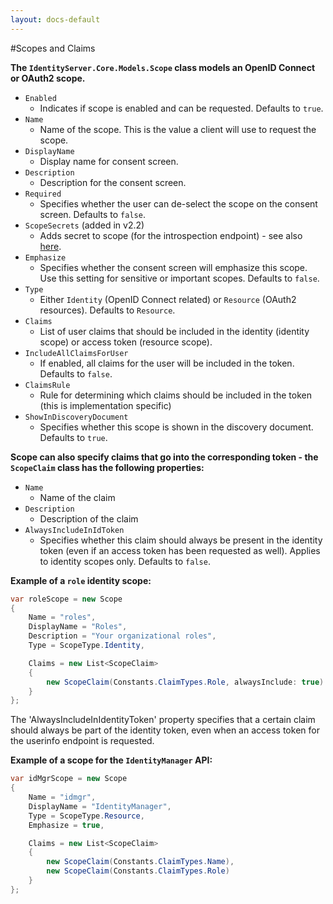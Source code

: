 ```yaml
---
layout: docs-default
---
```


#Scopes and Claims

**The `IdentityServer.Core.Models.Scope` class models an OpenID Connect or OAuth2 scope.**

* `Enabled`
    * Indicates if scope is enabled and can be requested. Defaults to `true`.
* `Name`
    * Name of the scope. This is the value a client will use to request the scope.
* `DisplayName`
    * Display name for consent screen.
* `Description`
    * Description for the consent screen.
* `Required`
    * Specifies whether the user can de-select the scope on the consent screen. Defaults to `false`.
*  `ScopeSecrets` (added in v2.2)
    * Adds secret to scope (for the introspection endpoint) - see also [here](secrets.html).
* `Emphasize`
    * Specifies whether the consent screen will emphasize this scope. Use this setting for sensitive or important scopes. Defaults to `false`.
* `Type`
    * Either `Identity` (OpenID Connect related) or `Resource` (OAuth2 resources). Defaults to `Resource`.
* `Claims`
    * List of user claims that should be included in the identity (identity scope) or access token (resource scope). 
* `IncludeAllClaimsForUser`
    * If enabled, all claims for the user will be included in the token. Defaults to `false`.
* `ClaimsRule`
    * Rule for determining which claims should be included in the token (this is implementation specific)
* `ShowInDiscoveryDocument`
    * Specifies whether this scope is shown in the discovery document. Defaults to `true`.

**Scope can also specify claims that go into the corresponding token - the `ScopeClaim` class has the following properties:**

* `Name`
    * Name of the claim
* `Description`
    * Description of the claim
* `AlwaysIncludeInIdToken`
    * Specifies whether this claim should always be present in the identity token (even if an access token has been requested as well). Applies to identity scopes only. Defaults to `false`.

**Example of a `role` identity scope:**

```csharp
var roleScope = new Scope
{
    Name = "roles",
    DisplayName = "Roles",
    Description = "Your organizational roles",
    Type = ScopeType.Identity,

    Claims = new List<ScopeClaim>
    {
        new ScopeClaim(Constants.ClaimTypes.Role, alwaysInclude: true)
    }
};
```
The 'AlwaysIncludeInIdentityToken' property specifies that a certain claim should always be part of the identity token, 
even when an access token for the userinfo endpoint is requested.

**Example of a scope for the `IdentityManager` API:**

```csharp
var idMgrScope = new Scope
{
    Name = "idmgr",
    DisplayName = "IdentityManager",
    Type = ScopeType.Resource,
    Emphasize = true,

    Claims = new List<ScopeClaim>
    {
        new ScopeClaim(Constants.ClaimTypes.Name),
        new ScopeClaim(Constants.ClaimTypes.Role)
    }
};
```
